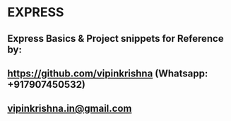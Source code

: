 # EXPRESS

## Express Basics & Project snippets for Reference by:
## https://github.com/vipinkrishna (Whatsapp: +917907450532)
## vipinkrishna.in@gmail.com

